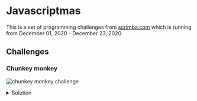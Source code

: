 # Javascriptmas

This is a set of programming challenges from [scrimba.com]() which is running from December 01, 2020 - December 23, 2020.

## Challenges

### Chunkey monkey

![chunkey monkey challenge](03-chunky-mokey.png?raw=true "Title")

<details>
  <summary>Solution</summary>
  <p>

  ```js
  function chunkyMonkey(values, size) {
    const chunkedArray = [];
    const arrayLength = values.length;
    for(let i = 0; i < arrayLength; i += size){
        chunkedArray.push(values.slice(i, i + size));
    }
    return chunkedArray;
  }
  ```

  </p>

</details>